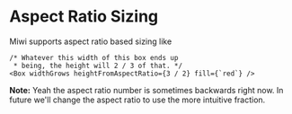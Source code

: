 # Aspect Ratio Sizing

Miwi supports aspect ratio based sizing like

```tsx
/* Whatever this width of this box ends up
 * being, the height will 2 / 3 of that. */
<Box widthGrows heightFromAspectRatio={3 / 2} fill={`red`} />
```

**Note:** Yeah the aspect ratio number is sometimes backwards right now. In future we'll change the aspect ratio to use the more intuitive fraction.
